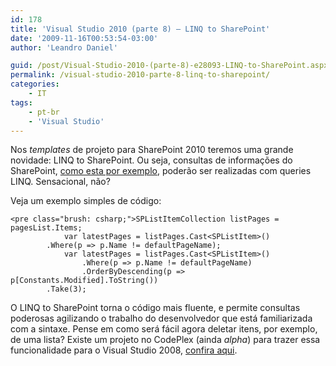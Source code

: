 ```yaml
---
id: 178
title: 'Visual Studio 2010 (parte 8) – LINQ to SharePoint'
date: '2009-11-16T00:53:54-03:00'
author: 'Leandro Daniel'

guid: /post/Visual-Studio-2010-(parte-8)-e28093-LINQ-to-SharePoint.aspx
permalink: /visual-studio-2010-parte-8-linq-to-sharepoint/
categories:
    - IT
tags:
    - pt-br
    - 'Visual Studio'
---
```


Nos *templates* de projeto para SharePoint 2010 teremos uma grande novidade: LINQ to SharePoint. Ou seja, consultas de informações do SharePoint, [como esta por exemplo](http://www.leandrodaniel.com/post/Coletando-informacoes-de-um-site-SharePoint), poderão ser realizadas com queries LINQ. Sensacional, não?

Veja um exemplo simples de código:

```
<pre class="brush: csharp;">SPListItemCollection listPages = pagesList.Items;
            var latestPages = listPages.Cast<SPListItem>()
		.Where(p => p.Name != defaultPageName);
            var latestPages = listPages.Cast<SPListItem>()
                .Where(p => p.Name != defaultPageName)
                .OrderByDescending(p => p[Constants.Modified].ToString())
		.Take(3);
```

O LINQ to SharePoint torna o código mais fluente, e permite consultas poderosas agilizando o trabalho do desenvolvedor que está familiarizada com a sintaxe. Pense em como será fácil agora deletar itens, por exemplo, de uma lista? Existe um projeto no CodePlex (ainda *alpha*) para trazer essa funcionalidade para o Visual Studio 2008, [confira aqui](http://linqtosharepoint.codeplex.com/).
